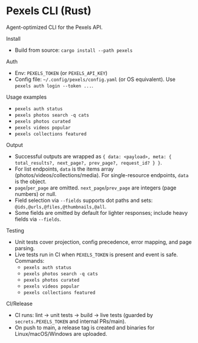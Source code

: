 # Pexels CLI (Rust)

Agent-optimized CLI for the Pexels API.

Install
- Build from source: `cargo install --path pexels`

Auth
- Env: `PEXELS_TOKEN` (or `PEXELS_API_KEY`)
- Config file: `~/.config/pexels/config.yaml` (or OS equivalent). Use `pexels auth login --token ...`.

Usage examples
- `pexels auth status`
- `pexels photos search -q cats`
- `pexels photos curated`
- `pexels videos popular`
- `pexels collections featured`

Output
- Successful outputs are wrapped as `{ data: <payload>, meta: { total_results?, next_page?, prev_page?, request_id? } }`.
- For list endpoints, `data` is the items array (photos/videos/collections/media). For single-resource endpoints, `data` is the object.
- `page`/`per_page` are omitted. `next_page`/`prev_page` are integers (page numbers) or null.
- Field selection via `--fields` supports dot paths and sets: `@ids,@urls,@files,@thumbnails,@all`.
- Some fields are omitted by default for lighter responses; include heavy fields via `--fields`.

Testing
- Unit tests cover projection, config precedence, error mapping, and page parsing.
- Live tests run in CI when `PEXELS_TOKEN` is present and event is safe. Commands:
  - `pexels auth status`
  - `pexels photos search -q cats`
  - `pexels photos curated`
  - `pexels videos popular`
  - `pexels collections featured`

CI/Release
- CI runs: lint -> unit tests -> build -> live tests (guarded by `secrets.PEXELS_TOKEN` and internal PRs/main).
- On push to main, a release tag is created and binaries for Linux/macOS/Windows are uploaded.
